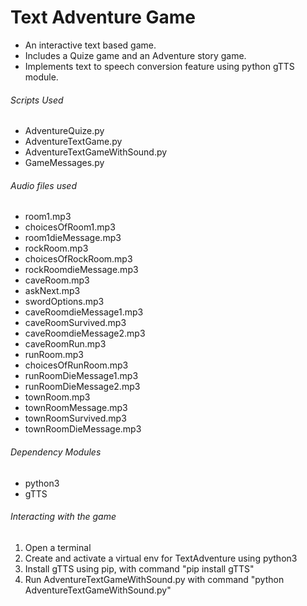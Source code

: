 Text Adventure Game
===================

- An interactive text based game.
- Includes a Quize game and an Adventure story game.
- Implements text to speech conversion feature using python gTTS module.

###### Scripts Used ######

* AdventureQuize.py
* AdventureTextGame.py
* AdventureTextGameWithSound.py
* GameMessages.py

###### Audio files used ######

* room1.mp3
* choicesOfRoom1.mp3
* room1dieMessage.mp3
* rockRoom.mp3
* choicesOfRockRoom.mp3
* rockRoomdieMessage.mp3
* caveRoom.mp3
* askNext.mp3
* swordOptions.mp3
* caveRoomdieMessage1.mp3
* caveRoomSurvived.mp3
* caveRoomdieMessage2.mp3
* caveRoomRun.mp3
* runRoom.mp3
* choicesOfRunRoom.mp3
* runRoomDieMessage1.mp3
* runRoomDieMessage2.mp3
* townRoom.mp3
* townRoomMessage.mp3
* townRoomSurvived.mp3
* townRoomDieMessage.mp3

###### Dependency Modules ######
* python3
* gTTS

###### Interacting with the game ######
1. Open a terminal
1. Create and activate a virtual env for TextAdventure using python3
2. Install gTTS using pip, with command "pip install gTTS"
3. Run AdventureTextGameWithSound.py with command "python AdventureTextGameWithSound.py"
